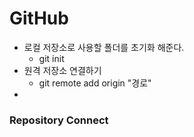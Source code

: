 # GitHub



- 로컬 저장소로 사용할 폴더를 초기화 해준다.
  - git init
- 원격 저장소 연결하기
  - git remote add origin "경로"
- 

### Repository Connect




